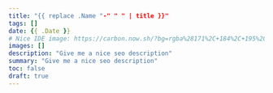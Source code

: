 ```yaml
---
title: "{{ replace .Name "-" " " | title }}"
tags: []
date: {{ .Date }}
# Nice IDE image: https://carbon.now.sh/?bg=rgba%28171%2C+184%2C+195%2C+1%29&t=monokai&wt=none&l=text%2Fx-go&ds=true&dsyoff=20px&dsblur=68px&wc=true&wa=true&pv=56px&ph=56px&ln=false&fl=1&fm=Hack&fs=14px&lh=133%25&si=false&es=2x&wm=false&code=
images: []
description: "Give me a nice seo description"
summary: "Give me a nice seo description"
toc: false
draft: true
---
```


